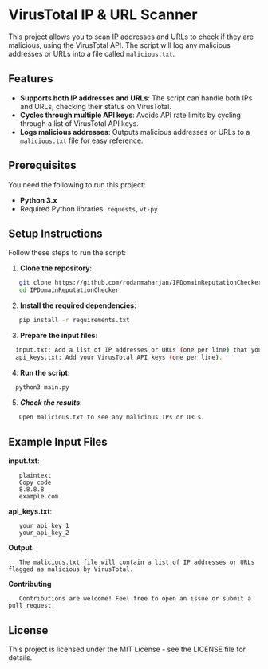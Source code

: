 
# VirusTotal IP & URL Scanner

This project allows you to scan IP addresses and URLs to check if they are malicious, using the VirusTotal API. The script will log any malicious addresses or URLs into a file called `malicious.txt`.

## Features
- **Supports both IP addresses and URLs**: The script can handle both IPs and URLs, checking their status on VirusTotal.
- **Cycles through multiple API keys**: Avoids API rate limits by cycling through a list of VirusTotal API keys.
- **Logs malicious addresses**: Outputs malicious addresses or URLs to a `malicious.txt` file for easy reference.

## Prerequisites

You need the following to run this project:
- **Python 3.x**
- Required Python libraries: `requests`, `vt-py`

## Setup Instructions

Follow these steps to run the script:

1. **Clone the repository**:
```bash
   git clone https://github.com/rodanmaharjan/IPDomainReputationChecker
   cd IPDomainReputationChecker
```
2. **Install the required dependencies**:
```bash
   pip install -r requirements.txt
```
3. **Prepare the input files**:
```bash
  input.txt: Add a list of IP addresses or URLs (one per line) that you want to scan.
  api_keys.txt: Add your VirusTotal API keys (one per line). 
```

4. **Run the script**:
```bash
  python3 main.py
```
5. ***Check the results***:
```bash
   Open malicious.txt to see any malicious IPs or URLs.
```

## Example Input Files
**input.txt**:
```
   plaintext
   Copy code
   8.8.8.8
   example.com
```
**api_keys.txt**:
```
   your_api_key_1
   your_api_key_2
```
**Output**:
```
   The malicious.txt file will contain a list of IP addresses or URLs flagged as malicious by VirusTotal.
```
**Contributing**
```
   Contributions are welcome! Feel free to open an issue or submit a pull request.
```
## License
This project is licensed under the MIT License - see the LICENSE file for details.
